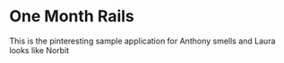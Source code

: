 # One Month Rails

This is the pinteresting sample application for
Anthony smells and Laura looks like Norbit